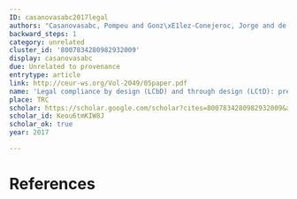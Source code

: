 ```yaml
---
ID: casanovasabc2017legal
authors: "Casanovasabc, Pompeu and Gonz\xE1lez-Conejeroc, Jorge and de Kokerab, Louis"
backward_steps: 1
category: unrelated
cluster_id: '8007834280982932009'
display: casanovasabc
due: Unrelated to provenance
entrytype: article
link: http://ceur-ws.org/Vol-2049/05paper.pdf
name: 'Legal compliance by design (LCbD) and through design (LCtD): preliminary survey'
place: TRC
scholar: https://scholar.google.com/scholar?cites=8007834280982932009&as_sdt=2005&sciodt=0,5&hl=en
scholar_id: Keou6tmKIW8J
scholar_ok: true
year: 2017

---
```


# References

